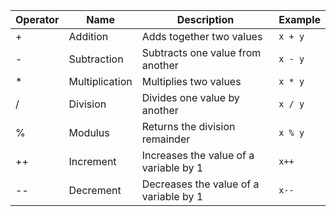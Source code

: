 



| Operator | Name           | Description                            | Example |
| -------- | -------------- | -------------------------------------- | ------- |
| +        | Addition       | Adds together two values               | `x + y` |
| -        | Subtraction    | Subtracts one value from another       | `x - y` |
| *        | Multiplication | Multiplies two values                  | `x * y` |
| /        | Division       | Divides one value by another           | `x / y` |
| %        | Modulus        | Returns the division remainder         | `x % y` |
| ++       | Increment      | Increases the value of a variable by 1 | `x++`   |
| --       | Decrement      | Decreases the value of a variable by 1 | `x--`   |